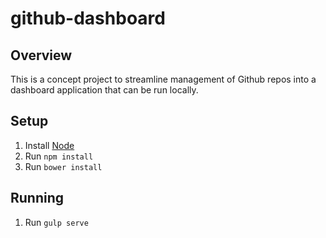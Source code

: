 # github-dashboard

## Overview
This is a concept project to streamline management of Github repos into a dashboard application that can be run locally.

## Setup
1. Install [Node][]
2. Run `npm install`
3. Run `bower install`

[Node]: https://nodejs.org/en/

## Running
1. Run `gulp serve`